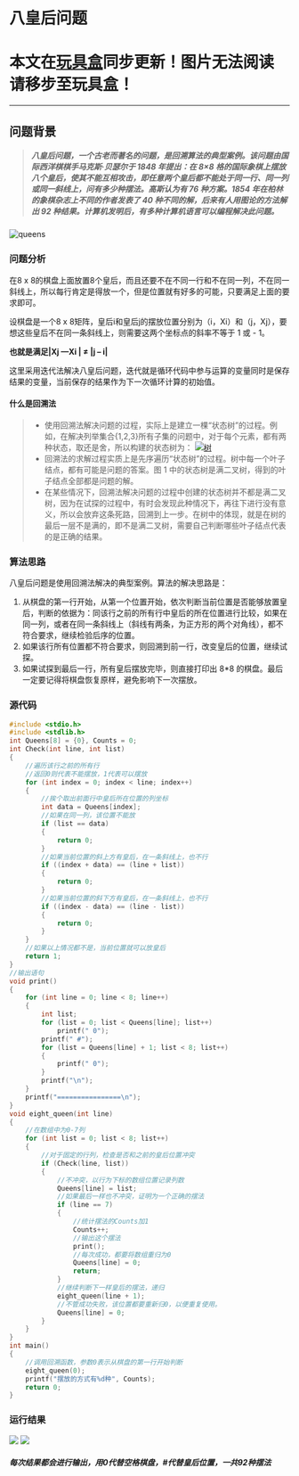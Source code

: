 
# 八皇后问题

# 本文在[玩具盒](https://www.hacbox.studio/index.php/%e7%8e%a9%e5%85%b7%e7%9b%92/)同步更新！图片无法阅读请移步至玩具盒！
------------


## 问题背景
> ##### 八皇后问题，一个古老而著名的问题，是回溯算法的典型案例。该问题由国际西洋棋棋手马克斯·贝瑟尔于 1848 年提出：在 8×8 格的国际象棋上摆放八个皇后，使其不能互相攻击，即任意两个皇后都不能处于同一行、同一列或同一斜线上，问有多少种摆法。高斯认为有 76 种方案。1854 年在柏林的象棋杂志上不同的作者发表了 40 种不同的解，后来有人用图论的方法解出 92 种结果。计算机发明后，有多种计算机语言可以编程解决此问题。

![queens](https://bkimg.cdn.bcebos.com/pic/d1a20cf431adcbef8c2f33e5adaf2edda3cc9f3e?x-bce-process=image/watermark,g_7,image_d2F0ZXIvYmFpa2U5Mg==,xp_5,yp_5)

### 问题分析

在8 x 8的棋盘上面放置8个皇后，而且还要不在不同一行和不在同一列，不在同一斜线上，所以每行肯定是得放一个，但是位置就有好多的可能，只要满足上面的要求即可。


设棋盘是一个8 x 8矩阵，皇后i和皇后j的摆放位置分别为（i，Xi）和（j，Xj），要想这些皇后不在同一条斜线上，则需要这两个坐标点的斜率不等于 1 或 - 1。


**也就是满足|Xj —Xi | ≠ |j – i|**


这里采用迭代法解决八皇后问题，迭代就是循环代码中参与运算的变量同时是保存结果的变量，当前保存的结果作为下一次循环计算的初始值。

#### 什么是回溯法

> - 使用回溯法解决问题的过程，实际上是建立一棵“状态树”的过程。例如，在解决列举集合{1,2,3}所有子集的问题中，对于每个元素，都有两种状态，取还是舍，所以构建的状态树为：
> [![树](http://data.biancheng.net/uploads/allimg/170905/2-1FZ5102U5E4.png "树")](http://data.biancheng.net/uploads/allimg/170905/2-1FZ5102U5E4.png "树")
> - 回溯法的求解过程实质上是先序遍历“状态树”的过程。树中每一个叶子结点，都有可能是问题的答案。图 1 中的状态树是满二叉树，得到的叶子结点全部都是问题的解。
> - 在某些情况下，回溯法解决问题的过程中创建的状态树并不都是满二叉树，因为在试探的过程中，有时会发现此种情况下，再往下进行没有意义，所以会放弃这条死路，回溯到上一步。在树中的体现，就是在树的最后一层不是满的，即不是满二叉树，需要自己判断哪些叶子结点代表的是正确的结果。

### 算法思路

八皇后问题是使用回溯法解决的典型案例。算法的解决思路是：

1. 从棋盘的第一行开始，从第一个位置开始，依次判断当前位置是否能够放置皇后，判断的依据为：同该行之前的所有行中皇后的所在位置进行比较，如果在同一列，或者在同一条斜线上（斜线有两条，为正方形的两个对角线），都不符合要求，继续检验后序的位置。
2. 如果该行所有位置都不符合要求，则回溯到前一行，改变皇后的位置，继续试探。
3. 如果试探到最后一行，所有皇后摆放完毕，则直接打印出 8*8 的棋盘。最后一定要记得将棋盘恢复原样，避免影响下一次摆放。

### 源代码

```c
#include <stdio.h>
#include <stdlib.h>
int Queens[8] = {0}, Counts = 0;
int Check(int line, int list)
{
    //遍历该行之前的所有行
    //返回0则代表不能摆放，1代表可以摆放
    for (int index = 0; index < line; index++)
    {
        //挨个取出前面行中皇后所在位置的列坐标
        int data = Queens[index];
        //如果在同一列，该位置不能放
        if (list == data)
        {
            return 0;
        }
        //如果当前位置的斜上方有皇后，在一条斜线上，也不行
        if ((index + data) == (line + list))
        {
            return 0;
        }
        //如果当前位置的斜下方有皇后，在一条斜线上，也不行
        if ((index - data) == (line - list))
        {
            return 0;
        }
    }
    //如果以上情况都不是，当前位置就可以放皇后
    return 1;
}
//输出语句
void print()
{
    for (int line = 0; line < 8; line++)
    {
        int list;
        for (list = 0; list < Queens[line]; list++)
            printf(" 0");
        printf(" #");
        for (list = Queens[line] + 1; list < 8; list++)
        {
            printf(" 0");
        }
        printf("\n");
    }
    printf("================\n");
}
void eight_queen(int line)
{
    //在数组中为0-7列
    for (int list = 0; list < 8; list++)
    {
        //对于固定的行列，检查是否和之前的皇后位置冲突
        if (Check(line, list))
        {
            //不冲突，以行为下标的数组位置记录列数
            Queens[line] = list;
            //如果最后一样也不冲突，证明为一个正确的摆法
            if (line == 7)
            {
                //统计摆法的Counts加1
                Counts++;
                //输出这个摆法
                print();
                //每次成功，都要将数组重归为0
                Queens[line] = 0;
                return;
            }
            //继续判断下一样皇后的摆法，递归
            eight_queen(line + 1);
            //不管成功失败，该位置都要重新归0，以便重复使用。
            Queens[line] = 0;
        }
    }
}
int main()
{
    //调用回溯函数，参数0表示从棋盘的第一行开始判断
    eight_queen(0);
    printf("摆放的方式有%d种", Counts);
    return 0;
}
```

### 运行结果

![](/wp-content/uploads/2020/06/2-292x300.png) ![](/wp-content/uploads/2020/06/3-209x300.png)

##### 每次结果都会进行输出，用0代替空格棋盘，#代替皇后位置，一共92种摆法
